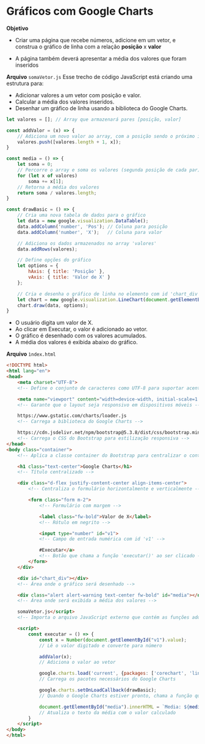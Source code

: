 # Gráficos com Google Charts

**Objetivo**
- Criar uma página que recebe números, adicione em um vetor, e construa o gráfico de linha com a relação **posição** x **valor**

- A página também deverá apresentar a média dos valores que foram inseridos

**Arquivo** `somaVetor.js`
Esse trecho de código JavaScript está criando uma estrutura para:
- Adicionar valores a um vetor com posição e valor.
- Calcular a média dos valores inseridos.
- Desenhar um gráfico de linha usando a biblioteca do Google Charts.
  
```javascript
let valores = []; // Array que armazenará pares [posição, valor]

const addValor = (x) => {
    // Adiciona um novo valor ao array, com a posição sendo o próximo índice
    valores.push([valores.length + 1, x]);
}

const media = () => {
    let soma = 0;
    // Percorre o array e soma os valores (segunda posição de cada par)
    for (let x of valores)
        soma += x[1];
    // Retorna a média dos valores
    return soma / valores.length;
}

const drawBasic = () => {
    // Cria uma nova tabela de dados para o gráfico
    let data = new google.visualization.DataTable();
    data.addColumn('number', 'Pos'); // Coluna para posição
    data.addColumn('number', 'X');   // Coluna para valor

    // Adiciona os dados armazenados no array 'valores'
    data.addRows(valores);

    // Define opções do gráfico
    let options = {
        hAxis: { title: 'Posição' },
        vAxis: { title: 'Valor de X' }
    };

    // Cria e desenha o gráfico de linha no elemento com id 'chart_div'
    let chart = new google.visualization.LineChart(document.getElementById('chart_div'));
    chart.draw(data, options);
}
```

- O usuário digita um valor de X.
- Ao clicar em Executar, o valor é adicionado ao vetor.
- O gráfico é desenhado com os valores acumulados.
- A média dos valores é exibida abaixo do gráfico.

**Arquivo** `ìndex.html`
```html
<!DOCTYPE html>
<html lang="en">
<head>
    <meta charset="UTF-8">
    <!-- Define o conjunto de caracteres como UTF-8 para suportar acentuação -->

    <meta name="viewport" content="width=device-width, initial-scale=1.0">
    <!-- Garante que o layout seja responsivo em dispositivos móveis -->

    https://www.gstatic.com/charts/loader.js
    <!-- Carrega a biblioteca do Google Charts -->

    https://cdn.jsdelivr.net/npm/bootstrap@5.3.8/dist/css/bootstrap.min.css
    <!-- Carrega o CSS do Bootstrap para estilização responsiva -->
</head>
<body class="container">
    <!-- Aplica a classe container do Bootstrap para centralizar o conteúdo -->

    <h1 class="text-center">Google Charts</h1>
    <!-- Título centralizado -->

    <div class="d-flex justify-content-center align-items-center">
        <!-- Centraliza o formulário horizontalmente e verticalmente -->

        <form class="form m-2">
            <!-- Formulário com margem -->

            <label class="fw-bold">Valor de X</label>
            <!-- Rótulo em negrito -->

            <input type="number" id="v1">
            <!-- Campo de entrada numérica com id 'v1' -->

            #Executar</a>
            <!-- Botão que chama a função 'executar()' ao ser clicado -->
        </form>
    </div>

    <div id="chart_div"></div>
    <!-- Área onde o gráfico será desenhado -->

    <div class="alert alert-warning text-center fw-bold" id="media"></div>
    <!-- Área onde será exibida a média dos valores -->

    somaVetor.js</script>
    <!-- Importa o arquivo JavaScript externo que contém as funções addValor, media e drawBasic -->

    <script>
        const executar = () => {
            const x = Number(document.getElementById("v1").value);
            // Lê o valor digitado e converte para número

            addValor(x);
            // Adiciona o valor ao vetor

            google.charts.load('current', {packages: ['corechart', 'line']});
            // Carrega os pacotes necessários do Google Charts

            google.charts.setOnLoadCallback(drawBasic);
            // Quando o Google Charts estiver pronto, chama a função que desenha o gráfico

            document.getElementById("media").innerHTML = `Media: ${media()}`;
            // Atualiza o texto da média com o valor calculado
        }
    </script>
</body>
</html>
```
